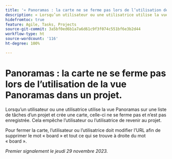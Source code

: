 ```yaml
---
title: '« Panoramas : la carte ne se ferme pas lors de l’utilisation de la vue Panoramas dans un projet »'
description: « Lorsqu’un utilisateur ou une utilisatrice utilise la vue Panoramas sur une liste de tâches d’un projet et crée une carte, cette carte ne se ferme pas ou n’est pas enregistrée. Cela empêche l’utilisateur ou l’utilisatrice de revenir au projet. »
hidefromtoc: true
feature: Agile, Tasks, Projects
source-git-commit: 3a5bf0ed6b1a7a6d61c9f3f074c551bf6e3b2d44
workflow-type: ht
source-wordcount: '116'
ht-degree: 100%

---
```



# Panoramas : la carte ne se ferme pas lors de l’utilisation de la vue Panoramas dans un projet.

<!--
>[!NOTE]
>
>This issue was fixed on January 12, 2024.-->

Lorsqu’un utilisateur ou une utilisatrice utilise la vue Panoramas sur une liste de tâches d’un projet et crée une carte, celle-ci ne se ferme pas et n’est pas enregistrée. Cela empêche l’utilisateur ou l’utilisatrice de revenir au projet.

Pour fermer la carte, l’utilisateur ou l’utilisatrice doit modifier l’URL afin de supprimer le mot « board » et tout ce qui se trouve à droite du mot « board ».

_Premier signalement le jeudi 29 novembre 2023._
